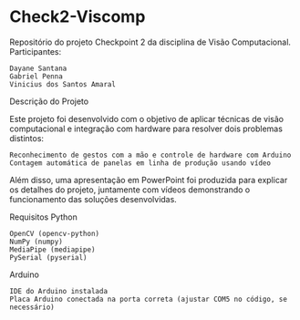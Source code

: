 # Check2-Viscomp

Repositório do projeto Checkpoint 2 da disciplina de Visão Computacional.
Participantes:

    Dayane Santana
    Gabriel Penna
    Vinicius dos Santos Amaral

Descrição do Projeto

Este projeto foi desenvolvido com o objetivo de aplicar técnicas de visão computacional e integração com hardware para resolver dois problemas distintos:

    Reconhecimento de gestos com a mão e controle de hardware com Arduino
    Contagem automática de panelas em linha de produção usando vídeo

Além disso, uma apresentação em PowerPoint foi produzida para explicar os detalhes do projeto, juntamente com vídeos demonstrando o funcionamento das soluções desenvolvidas.

Requisitos
Python

    OpenCV (opencv-python)
    NumPy (numpy)
    MediaPipe (mediapipe)
    PySerial (pyserial)

Arduino

    IDE do Arduino instalada
    Placa Arduino conectada na porta correta (ajustar COM5 no código, se necessário)

